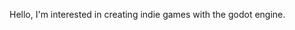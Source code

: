Hello, I'm interested in creating indie games with the godot engine.
<!----
- 󰊤 Hi, I’m @jp8k
- 󰮯 I’m interested in ...
-  I’m currently learning ...
- 💞️ I’m looking to collaborate on ...
- 📫 How to reach me ...
- 😄 Pronouns: ...
- ⚡ Fun fact: ...
--->

<!---
jp8k/jp8k is a ✨ special ✨ repository because its `README.md` (this file) appears on your GitHub profile.
You can click the Preview link to take a look at your changes.
--->
